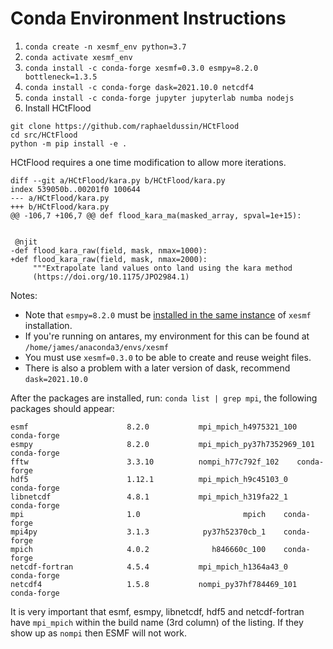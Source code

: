 # Conda Environment Instructions

1) `conda create -n xesmf_env python=3.7`
2) `conda activate xesmf_env`
3) `conda install -c conda-forge xesmf=0.3.0 esmpy=8.2.0 bottleneck=1.3.5`
4) `conda install -c conda-forge dask=2021.10.0 netcdf4`
5) `conda install -c conda-forge jupyter jupyterlab numba nodejs`
6) Install HCtFlood
```
git clone https://github.com/raphaeldussin/HCtFlood
cd src/HCtFlood
python -m pip install -e .
```

HCtFlood requires a one time modification to allow more iterations.
```
diff --git a/HCtFlood/kara.py b/HCtFlood/kara.py
index 539050b..00201f0 100644
--- a/HCtFlood/kara.py
+++ b/HCtFlood/kara.py
@@ -106,7 +106,7 @@ def flood_kara_ma(masked_array, spval=1e+15):


 @njit
-def flood_kara_raw(field, mask, nmax=1000):
+def flood_kara_raw(field, mask, nmax=2000):
     """Extrapolate land values onto land using the kara method
     (https://doi.org/10.1175/JPO2984.1)
```

Notes:

- Note that `esmpy=8.2.0` must be [installed in the same instance](https://github.com/JiaweiZhuang/xESMF/issues/47#issuecomment-665516640) of `xesmf` installation.
- If you're running on antares, my environment for this can be found at `/home/james/anaconda3/envs/xesmf`
- You must use `xesmf=0.3.0` to be able to create and reuse weight files.
- There is also a problem with a later version of dask, recommend `dask=2021.10.0`

After the packages are installed, run: `conda list | grep mpi`, the following
packages should appear:

```
esmf                      8.2.0           mpi_mpich_h4975321_100    conda-forge
esmpy                     8.2.0           mpi_mpich_py37h7352969_101    conda-forge
fftw                      3.3.10          nompi_h77c792f_102    conda-forge
hdf5                      1.12.1          mpi_mpich_h9c45103_0    conda-forge
libnetcdf                 4.8.1           mpi_mpich_h319fa22_1    conda-forge
mpi                       1.0                       mpich    conda-forge
mpi4py                    3.1.3            py37h52370cb_1    conda-forge
mpich                     4.0.2              h846660c_100    conda-forge
netcdf-fortran            4.5.4           mpi_mpich_h1364a43_0    conda-forge
netcdf4                   1.5.8           nompi_py37hf784469_101    conda-forge
```

It is very important that esmf, esmpy, libnetcdf, hdf5 and netcdf-fortran have
`mpi_mpich` within the build name (3rd column) of the listing.  If they show up
as `nompi` then ESMF will not work.
